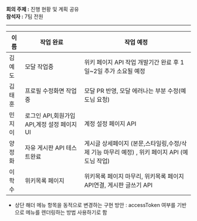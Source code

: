 
**회의 주제 :** 진행 현황 및 계획 공유   
**참석자 :** 7팀 전원
***

이름 | 작업 완료 | 작업 예정
-- | -- | --
 김예도 | 모달 작업중 |위키 페이지 API 작업 개발기간 완료 후 1일~2일 추가 소요될 예정 | 
 김태훈 | 프로필 수정화면 작업중 | 모달 PR 반영, 모달 에러나는 부분 수정(예도님 요청) 
 민지이 | 로그인 API,회원가입 API,계정 설정 페이지 UI | 계정 설정 페이지 API
 양정화 | 자유 게시판 API 테스트완료  | 게시글 상세페이지 (본문,스타일링,수정/삭제 기능 마무리 예정) , 위키 페이지 API (예도님 작업)
 이학수 | 위키목록 페이지 | 위키목록 페이지 마무리, 위키목록 페이지 API연결, 게시판 글쓰기 API

* 상단 해더 메뉴 항목을 동적으로 변경하는 구현 방안 : accessToken 여부를 기반으로 메뉴를 렌더링하는 방법 사용하기로 함